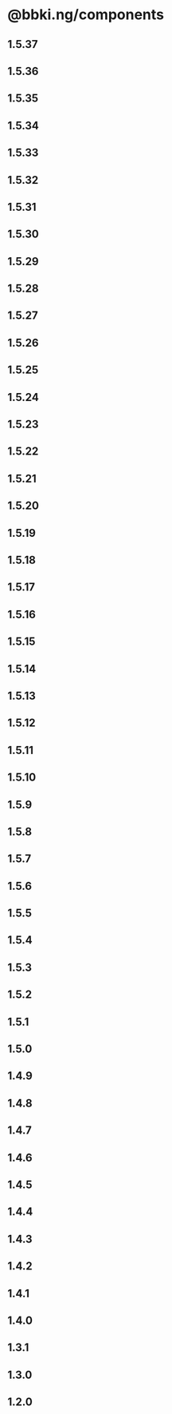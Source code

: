 # @bbki.ng/components

## 1.5.37

## 1.5.36

## 1.5.35

## 1.5.34

## 1.5.33

## 1.5.32

## 1.5.31

## 1.5.30

## 1.5.29

## 1.5.28

## 1.5.27

## 1.5.26

## 1.5.25

## 1.5.24

## 1.5.23

## 1.5.22

## 1.5.21

## 1.5.20

## 1.5.19

## 1.5.18

## 1.5.17

## 1.5.16

## 1.5.15

## 1.5.14

## 1.5.13

## 1.5.12

## 1.5.11

## 1.5.10

## 1.5.9

## 1.5.8

## 1.5.7

## 1.5.6

## 1.5.5

## 1.5.4

## 1.5.3

## 1.5.2

## 1.5.1

## 1.5.0

## 1.4.9

## 1.4.8

## 1.4.7

## 1.4.6

## 1.4.5

## 1.4.4

## 1.4.3

## 1.4.2

## 1.4.1

## 1.4.0

## 1.3.1

## 1.3.0

## 1.2.0
